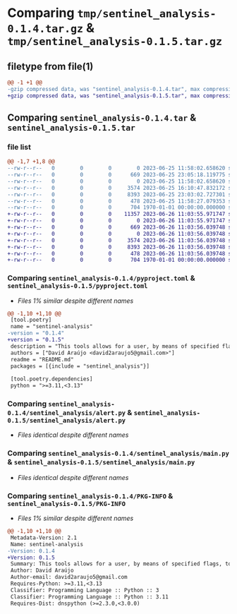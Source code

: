 # Comparing `tmp/sentinel_analysis-0.1.4.tar.gz` & `tmp/sentinel_analysis-0.1.5.tar.gz`

## filetype from file(1)

```diff
@@ -1 +1 @@
-gzip compressed data, was "sentinel_analysis-0.1.4.tar", max compression
+gzip compressed data, was "sentinel_analysis-0.1.5.tar", max compression
```

## Comparing `sentinel_analysis-0.1.4.tar` & `sentinel_analysis-0.1.5.tar`

### file list

```diff
@@ -1,7 +1,8 @@
--rw-r--r--   0        0        0        0 2023-06-25 11:58:02.658620 sentinel_analysis-0.1.4/README.md
--rw-r--r--   0        0        0      669 2023-06-25 23:05:18.119775 sentinel_analysis-0.1.4/pyproject.toml
--rw-r--r--   0        0        0        0 2023-06-25 11:58:02.658620 sentinel_analysis-0.1.4/sentinel_analysis/__init__.py
--rw-r--r--   0        0        0     3574 2023-06-25 16:10:47.832172 sentinel_analysis-0.1.4/sentinel_analysis/alert.py
--rw-r--r--   0        0        0     8393 2023-06-25 23:03:02.727301 sentinel_analysis-0.1.4/sentinel_analysis/main.py
--rw-r--r--   0        0        0      478 2023-06-25 11:58:27.079353 sentinel_analysis-0.1.4/sentinel_analysis/report.py
--rw-r--r--   0        0        0      704 1970-01-01 00:00:00.000000 sentinel_analysis-0.1.4/PKG-INFO
+-rw-r--r--   0        0        0    11357 2023-06-26 11:03:55.971747 sentinel_analysis-0.1.5/LICENSE
+-rw-r--r--   0        0        0        0 2023-06-26 11:03:55.971747 sentinel_analysis-0.1.5/README.md
+-rw-r--r--   0        0        0      669 2023-06-26 11:03:56.039748 sentinel_analysis-0.1.5/pyproject.toml
+-rw-r--r--   0        0        0        0 2023-06-26 11:03:56.039748 sentinel_analysis-0.1.5/sentinel_analysis/__init__.py
+-rw-r--r--   0        0        0     3574 2023-06-26 11:03:56.039748 sentinel_analysis-0.1.5/sentinel_analysis/alert.py
+-rw-r--r--   0        0        0     8393 2023-06-26 11:03:56.039748 sentinel_analysis-0.1.5/sentinel_analysis/main.py
+-rw-r--r--   0        0        0      478 2023-06-26 11:03:56.039748 sentinel_analysis-0.1.5/sentinel_analysis/report.py
+-rw-r--r--   0        0        0      704 1970-01-01 00:00:00.000000 sentinel_analysis-0.1.5/PKG-INFO
```

### Comparing `sentinel_analysis-0.1.4/pyproject.toml` & `sentinel_analysis-0.1.5/pyproject.toml`

 * *Files 1% similar despite different names*

```diff
@@ -1,10 +1,10 @@
 [tool.poetry]
 name = "sentinel-analysis"
-version = "0.1.4"
+version = "0.1.5"
 description = "This tools allows for a user, by means of specified flags, to process a parquet file containing traffic dumps in search for a set of traffic patterns"
 authors = ["David Araújo <david2araujo5@gmail.com>"]
 readme = "README.md"
 packages = [{include = "sentinel_analysis"}]
 
 [tool.poetry.dependencies]
 python = ">=3.11,<3.13"
```

### Comparing `sentinel_analysis-0.1.4/sentinel_analysis/alert.py` & `sentinel_analysis-0.1.5/sentinel_analysis/alert.py`

 * *Files identical despite different names*

### Comparing `sentinel_analysis-0.1.4/sentinel_analysis/main.py` & `sentinel_analysis-0.1.5/sentinel_analysis/main.py`

 * *Files identical despite different names*

### Comparing `sentinel_analysis-0.1.4/PKG-INFO` & `sentinel_analysis-0.1.5/PKG-INFO`

 * *Files 1% similar despite different names*

```diff
@@ -1,10 +1,10 @@
 Metadata-Version: 2.1
 Name: sentinel-analysis
-Version: 0.1.4
+Version: 0.1.5
 Summary: This tools allows for a user, by means of specified flags, to process a parquet file containing traffic dumps in search for a set of traffic patterns
 Author: David Araújo
 Author-email: david2araujo5@gmail.com
 Requires-Python: >=3.11,<3.13
 Classifier: Programming Language :: Python :: 3
 Classifier: Programming Language :: Python :: 3.11
 Requires-Dist: dnspython (>=2.3.0,<3.0.0)
```

